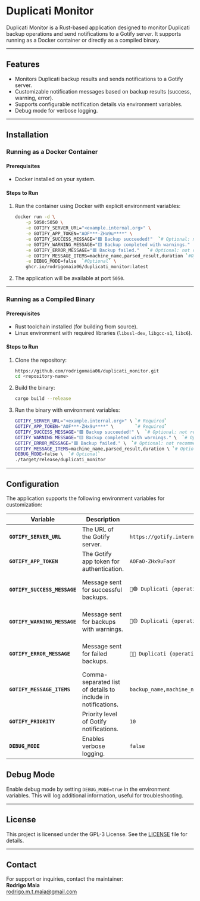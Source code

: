# Duplicati Monitor

Duplicati Monitor is a Rust-based application designed to monitor Duplicati backup operations and send notifications to a Gotify server. It supports running as a Docker container or directly as a compiled binary.

---

## Features

- Monitors Duplicati backup results and sends notifications to a Gotify server.
- Customizable notification messages based on backup results (success, warning, error).
- Supports configurable notification details via environment variables.
- Debug mode for verbose logging.

---

## Installation

### Running as a Docker Container

#### Prerequisites
- Docker installed on your system.

#### Steps to Run
1. Run the container using Docker with explicit environment variables:
   ```bash
   docker run -d \
       -p 5050:5050 \
       -e GOTIFY_SERVER_URL="<example.internal.org>" \
       -e GOTIFY_APP_TOKEN="AOF***-ZHx9u****" \
       -e GOTIFY_SUCCESS_MESSAGE="🟩 Backup succeeded!"  `# Optional: not recommended` \
       -e GOTIFY_WARNING_MESSAGE="🟨 Backup completed with warnings."  `# Optional: not recommended` \
       -e GOTIFY_ERROR_MESSAGE="🟥 Backup failed."   `# Optional: not recommended` \
       -e GOTIFY_MESSAGE_ITEMS=machine_name,parsed_result,duration `#Optional` \
       -e DEBUG_MODE=false  `#Optional` \
       ghcr.io/rodrigomaia06/duplicati_monitor:latest
   ```

2. The application will be available at port `5050`.

---

### Running as a Compiled Binary

#### Prerequisites
- Rust toolchain installed (for building from source).
- Linux environment with required libraries (`libssl-dev`, `libgcc-s1`, `libc6`).

#### Steps to Run
1. Clone the repository:
   ```bash
   https://github.com/rodrigomaia06/duplicati_monitor.git
   cd <repository-name>
   ```

2. Build the binary:
   ```bash
   cargo build --release
   ```

3. Run the binary with environment variables:
   ```bash
   GOTIFY_SERVER_URL="<example.internal.org>" \ `# Required`
   GOTIFY_APP_TOKEN="AOF***-ZHx9u****" \        `# Required`
   GOTIFY_SUCCESS_MESSAGE="🟩 Backup succeeded!" \  `# Optional: not recommended`
   GOTIFY_WARNING_MESSAGE="🟨 Backup completed with warnings." \  `# Optional: not recommended`
   GOTIFY_ERROR_MESSAGE="🟥 Backup failed." \  `# Optional: not recommended`
   GOTIFY_MESSAGE_ITEMS=machine_name,parsed_result,duration \ `# Optional`
   DEBUG_MODE=false \  `# Optional`
   ./target/release/duplicati_monitor
   ```

---

## Configuration

The application supports the following environment variables for customization:

| Variable                    | Description                                                                                   | Default Value                                                     | Required/Recommended                                                                 |
|-----------------------------|-----------------------------------------------------------------------------------------------|-------------------------------------------------------------------|-------------------------------------------------------------------------------------|
| **`GOTIFY_SERVER_URL`**     | The URL of the Gotify server.                                                                 | `https://gotify.internal.feynman.rip`                             | **Required**                                                                        |
| **`GOTIFY_APP_TOKEN`**      | The Gotify app token for authentication.                                                     | `AOFaO-ZHx9uFaoY`                                                 | **Required**                                                                        |
| **`GOTIFY_SUCCESS_MESSAGE`**| Message sent for successful backups.                                                         | `💾🟢 Duplicati {operation-name}: {backup_name}`                   | **Recommendation**: Do not include in environment variables (use default).         |
| **`GOTIFY_WARNING_MESSAGE`**| Message sent for backups with warnings.                                                      | `💾🟡 Duplicati {operation-name}: {backup_name}`                   | **Recommendation**: Do not include in environment variables (use default).         |
| **`GOTIFY_ERROR_MESSAGE`**  | Message sent for failed backups.                                                             | `💾🔴 Duplicati {operation-name}: {backup_name}`                   | **Recommendation**: Do not include in environment variables (use default).         |
| **`GOTIFY_MESSAGE_ITEMS`**  | Comma-separated list of details to include in notifications.                                 | `backup_name,machine_name,operation_name,deleted_files,added_files,examined_files,size_of_added_files,main_operation,parsed_result,duration` | Optional                                                                          |
| **`GOTIFY_PRIORITY`**       | Priority level of Gotify notifications.                                                     | `10`                                                              | Optional                                                                            |
| **`DEBUG_MODE`**            | Enables verbose logging.                                                                     | `false`                                                           | Optional                                                                            |


## Debug Mode

Enable debug mode by setting `DEBUG_MODE=true` in the environment variables. This will log additional information, useful for troubleshooting.

---

## License

This project is licensed under the GPL-3 License. See the [LICENSE](LICENSE) file for details.

---

## Contact

For support or inquiries, contact the maintainer:  
**Rodrigo Maia**  
<rodrigo.m.t.maia@gmail.com>
